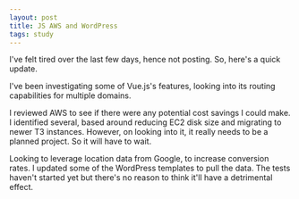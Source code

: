 ```yaml
---
layout: post
title: JS AWS and WordPress
tags: study
---
```


I've felt tired over the last few days, hence not posting. So, here's a quick update.

I've been investigating some of Vue.js's features, looking into its routing capabilities for multiple domains.

I reviewed AWS to see if there were any potential cost savings I could make. I identified several, based around reducing EC2 disk size and migrating to newer T3 instances. However, on looking into it, it really needs to be a planned project. So it will have to wait.

Looking to leverage location data from Google, to increase conversion rates. I updated some of the WordPress templates to pull the data. The tests haven't started yet but there's no reason to think it'll have a detrimental effect.

